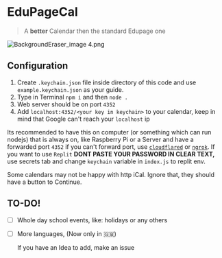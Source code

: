 # EduPageCal

> A **better** Calendar then the standard Edupage one

![BackgroundEraser_image 4.png](https://res.craft.do/user/full/c5a06d16-e546-e9e6-71fb-facd27438315/doc/BF914E37-F3E4-4D99-81A3-69187FDE7028/CE814300-69A2-4285-B9B7-1EBC84CE793D_2/BackgroundEraser_image%204.png)

## Configuration

1. Create `.keychain.json` file inside directory of this code and use `example.keychain.json` as your guide.
2. Type in Terminal `npm i` and then `node .`
3. Web server should be on port `4352`
4. Add `localhost:4352/<your key in keychain>` to your calendar, keep in mind that Google can't reach your `localhost` ip

Its recommended to have this on computer (or something which can run nodejs) that is always on, like Raspberry Pi or a Server and have a forwarded port `4352` if you can't forward port, use [`cloudflared`](https://developers.cloudflare.com/cloudflare-one/connections/connect-apps/install-and-setup/installation) or [`ngrok`](https://ngrok.com). If you want to use `Replit` **DONT PASTE YOUR PASSWORD IN CLEAR TEXT,** use secrets tab and change `keychain` variable in `index.js` to replit env.

Some calendars may not be happy with http iCal. Ignore that, they should have a button to Continue.

## TO-DO!

- [ ] Whole day school events, like: holidays or any others
- [ ] More languages, (Now only in 🇬🇧)

   If you have an Idea to add, make an issue

